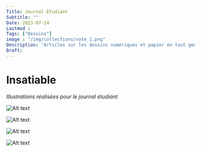 ```yaml
---
Title: Journal Etudiant
Subtitle: ""
Date: 2023-07-24
Lastmod : 
Tags: ["Dessins"]
image : "/img/collections/vote_1.png"
Description: "Articles sur les dessins numériques et papier en tout genre réalisés pour un journal étudiant.."
Draft: 
---
```


# Insatiable

*Illustrations réalisées pour le journal étudiant*

![Alt text](/img/collections/alternant_png.png "")

![Alt text](/img/collections/Luttedesclasses.png "")

![Alt text](/img/collections/Première_de_couv_183.png "")

![Alt text](/img/collections/mais.png "")


